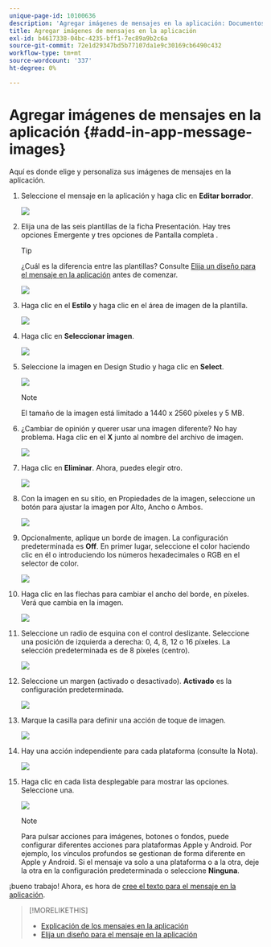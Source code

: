 ```yaml
---
unique-page-id: 10100636
description: 'Agregar imágenes de mensajes en la aplicación: Documentos de Marketo: Documentación del producto'
title: Agregar imágenes de mensajes en la aplicación
exl-id: b4617338-04bc-4235-bff1-7ec89a9b2c6a
source-git-commit: 72e1d29347bd5b77107da1e9c30169cb6490c432
workflow-type: tm+mt
source-wordcount: '337'
ht-degree: 0%

---
```


# Agregar imágenes de mensajes en la aplicación {#add-in-app-message-images}

Aquí es donde elige y personaliza sus imágenes de mensajes en la aplicación.

1. Seleccione el mensaje en la aplicación y haga clic en **Editar borrador**.

   ![](assets/image2016-5-4-10-3a20-3a14.png)

1. Elija una de las seis plantillas de la ficha Presentación. Hay tres opciones Emergente y tres opciones de Pantalla completa .

   >[!TIP]
   >
   >¿Cuál es la diferencia entre las plantillas? Consulte [Elija un diseño para el mensaje en la aplicación](/help/marketo/product-docs/mobile-marketing/in-app-messages/creating-in-app-messages/choose-a-layout-for-your-in-app-message.md) antes de comenzar.

   ![](assets/image2016-5-4-10-3a21-3a33.png)

1. Haga clic en el **Estilo** y haga clic en el área de imagen de la plantilla.

   ![](assets/image2016-5-3-16-3a53-3a23.png)

1. Haga clic en **Seleccionar imagen**.

   ![](assets/image2016-5-6-8-3a53-3a55.png)

1. Seleccione la imagen en Design Studio y haga clic en **Select**.

   ![](assets/image2016-5-6-8-3a58-3a40.png)

   >[!NOTE]
   >
   >El tamaño de la imagen está limitado a 1440 x 2560 píxeles y 5 MB.

1. ¿Cambiar de opinión y querer usar una imagen diferente? No hay problema. Haga clic en el **X** junto al nombre del archivo de imagen.

   ![](assets/image2016-5-6-9-3a0-3a16.png)

1. Haga clic en **Eliminar**. Ahora, puedes elegir otro.

   ![](assets/image2016-5-6-9-3a1-3a3.png)

1. Con la imagen en su sitio, en Propiedades de la imagen, seleccione un botón para ajustar la imagen por Alto, Ancho o Ambos.

   ![](assets/image2016-5-6-9-3a4-3a47.png)

1. Opcionalmente, aplique un borde de imagen. La configuración predeterminada es **Off**. En primer lugar, seleccione el color haciendo clic en él o introduciendo los números hexadecimales o RGB en el selector de color.

   ![](assets/image2016-5-6-9-3a9-3a0.png)

1. Haga clic en las flechas para cambiar el ancho del borde, en píxeles. Verá que cambia en la imagen.

   ![](assets/image2016-5-6-9-3a35-3a43.png)

1. Seleccione un radio de esquina con el control deslizante. Seleccione una posición de izquierda a derecha: 0, 4, 8, 12 o 16 píxeles. La selección predeterminada es de 8 píxeles (centro).

   ![](assets/image2016-5-6-9-3a39-3a28.png)

1. Seleccione un margen (activado o desactivado). **Activado** es la configuración predeterminada.

   ![](assets/image2016-5-6-9-3a42-3a15.png)

1. Marque la casilla para definir una acción de toque de imagen.

   ![](assets/image2016-5-6-9-3a48-3a58.png)

1. Hay una acción independiente para cada plataforma (consulte la Nota).

   ![](assets/image2016-5-6-9-3a50-3a15.png)

1. Haga clic en cada lista desplegable para mostrar las opciones. Seleccione una.

   ![](assets/image2016-5-6-9-3a52-3a41.png)

   >[!NOTE]
   >
   >Para pulsar acciones para imágenes, botones o fondos, puede configurar diferentes acciones para plataformas Apple y Android. Por ejemplo, los vínculos profundos se gestionan de forma diferente en Apple y Android. Si el mensaje va solo a una plataforma o a la otra, deje la otra en la configuración predeterminada o seleccione **Ninguna**.

¡bueno trabajo! Ahora, es hora de [cree el texto para el mensaje en la aplicación](/help/marketo/product-docs/mobile-marketing/in-app-messages/creating-in-app-messages/create-in-app-message-text.md).

>[!MORELIKETHIS]
>
>* [Explicación de los mensajes en la aplicación](/help/marketo/product-docs/mobile-marketing/in-app-messages/understanding-in-app-messages.md)
>* [Elija un diseño para el mensaje en la aplicación](/help/marketo/product-docs/mobile-marketing/in-app-messages/creating-in-app-messages/choose-a-layout-for-your-in-app-message.md)

